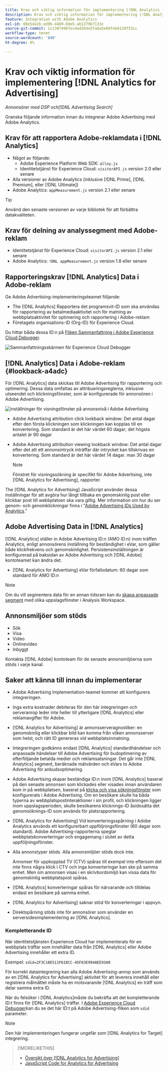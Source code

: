 ```yaml
---
title: Krav och viktig information för implementering [!DNL Analytics for Advertising]
description: Krav och viktig information för implementering [!DNL Analytics for Advertising]
feature: Integration with Adobe Analytics
exl-id: 08e54e2b-ed9b-4489-8de5-ab1379b7133c
source-git-commit: 1c13874967ec4ad264e5fa6a5e0dfeb6120f53cc
workflow-type: tm+mt
source-wordcount: '840'
ht-degree: 0%

---
```


# Krav och viktig information för implementering [!DNL Analytics for Advertising]

*Annonsörer med DSP och[!DNL Advertising Search]*

Granska följande information innan du integrerar Adobe Advertising med Adobe Analytics.

## Krav för att rapportera Adobe-reklamdata i [!DNL Analytics]

* Något av följande:
   * Adobe Experience Platform Web SDK: `alloy.js`
   * Identitetstjänst för Experience Cloud: `visitorAPI.js` version 2.0 eller senare
* Alla versioner av Adobe Analytics (inklusive [!DNL Prime], [!DNL Premium], eller [!DNL Ultimate])
* Adobe Analytics: `appMeasurement.js` version 2.1 eller senare

>[!TIP]
>
>Använd den senaste versionen av varje bibliotek för att förbättra datakvaliteten.

## Krav för delning av analyssegment med Adobe-reklam

* Identitetstjänst för Experience Cloud: `visitorAPI.js` version 2.1 eller senare
* Adobe Analytics: `!DNL appMeasurement.js` version 1.8 eller senare

## Rapporteringskrav [!DNL Analytics] Data i Adobe-reklam

Ge Adobe Advertising-implementeringsteamet följande:

* The [!DNL Analytics] Rapportera det programsvit-ID som ska användas för rapportering av betalmediaaktivitet och för matning av webbplatsaktivitet för optimering och rapportering i Adobe-reklam
* Företagets organisations-ID (Org-ID) för Experience Cloud.

Du hittar båda dessa ID:n på [Fliken Sammanfattning i Adobe Experience Cloud Debugger](https://experienceleague.adobe.com/docs/debugger/using-v2/summary.html).

![Sammanfattningsskärmen för Experience Cloud Debugger](/help/integrations/assets/a4adc-debugger-summary.png)

## [!DNL Analytics] Data i Adobe-reklam {#lookback-a4adc}

För [!DNL Analytics] data skickas till Adobe Advertising för rapportering och optimering. Dessa data omfattas av attribueringsreglerna, inklusive utseendet och klickningsfönster, som är konfigurerade för annonsören i Adobe Advertising.

![inställningar för visningsfönster på annonsnivå i Adobe Advertising](/help/integrations/assets/a4adc-lookbacks.png)

* Adobe Advertising attribution click lookback window: Det antal dagar efter den första klickningen som klickningen kan kopplas till en konvertering. Som standard är det här värdet 60 dagar; det högsta antalet är 90 dagar
* Adobe Advertising attribution viewing lookback window: Det antal dagar efter det att ett annonsintryck inträffar där intrycket kan tillskrivas en konvertering. Som standard är det här värdet 14 dagar. max 30 dagar

   >[!NOTE]
   >
   > Fönstret för visningssökning är specifikt för Adobe Advertising, inte [!DNL Analytics for Advertising], rapporter.

The [!DNL Analytics for Advertising] JavaScript använder dessa inställningar för att avgöra hur långt tillbaka en genomskinlig post eller klickbar post till webbplatsen ska vara giltig. Mer information om hur du ser genom- och genomklickningar finns i &quot;[Adobe Advertising IDs Used by Analytics](ids.md).&quot;

## Adobe Advertising Data in [!DNL Analytics]

[!DNL Analytics] ställer in Adobe Advertising ID:n (AMO ID:n) inom träffen Analytics, enligt annonsörens inställning för beständighet i eVar, som gäller både klickfrekvens och genomskinlighet. Persistensinställningen är konfigurerad på baksidan av Adobe Advertising och [!DNL Adobe] kontoteamet kan ändra det.

* [!DNL Analytics for Advertising] eVar förfallodatum: 60 dagar som standard för AMO ID:n

>[!NOTE]
>
>Om du vill segmentera data för en annan tidsram kan du [skapa anpassade segment](https://experienceleague.adobe.com/docs/analytics/components/segmentation/segmentation-workflow/seg-build.html) med olika uppslagsfönster i Analysis Workspace.

## Annonsmiljöer som stöds

* Sök
* Visa
* Video
* Onlinevideo
* Inbyggt

Kontakta [!DNL Adobe] kontoteam för de senaste annonsmiljöerna som stöds i varje kanal.

## Saker att känna till innan du implementerar

* Adobe Advertising Implementation-teamet kommer att konfigurera integreringen.

* Inga extra kostnader debiteras för den här integreringen och serveranrop leder inte heller till ytterligare [!DNL Analytics] eller reklamavgifter för Adobe.

* [!DNL Analytics for Advertising] är annonsserveragnostiker: en genomskinlig eller klickbar bild kan komma från vilken annonsserver som helst, och rätt ID genereras vid webbplatsinmatning.

* Integreringen godkänns endast [!DNL Analytics] standardhändelser och anpassade händelser till Adobe Advertising för budoptimering av efterföljande betalda medier och reklamsatsningar. Det går inte [!DNL Analytics] segment, beräknade mätvärden och eVars to Adobe Advertising för anbudsoptimering.

* Adobe Advertising skapar beständiga ID:n inom [!DNL Analytics] baserat på den senaste annonsen som klickades eller visades innan användaren kom in på webbplatsen, baserat på [klicka och visa sökningsfönster](#lookback-a4adc) som konfigurerats i Adobe Advertising. Om en besökare skulle ha båda typerna av webbplatspostinteraktioner i sin profil, och klickningen ligger inom uppslagsperioden, skulle besökarens klicknings-ID åsidosätta det genomsöknings-ID som används för platsrapportering.

* [!DNL Analytics for Advertising] Vid konverteringsspårning i Adobe Analytics används ett konfigurerbart uppföljningsfönster (60 dagar som standard). Adobe Advertising-rapporterna speglar webbplatskonverteringar och engagemang i slutet av detta uppföljningsfönster.

* Alla annonstyper stöds. Alla annonsmiljöer stöds dock inte.

   Annonser för uppkopplad TV (CTV) spåras till exempel inte eftersom det inte finns några klick i CTV och inga konverteringar kan ske på samma enhet. Men om annonsen visas i en skrivbordsmiljö kan vissa data för genomskinlig webbplatspost spåras.

* [!DNL Analytics] konverteringar spåras för närvarande och tilldelas endast en besökare på samma enhet.

* [!DNL Analytics for Advertising] saknar stöd för konverteringar i appvyn.

* Direktspårning stöds inte för annonsörer som använder en serversidesimplementering av [!DNL Analytics].

### Kompletterande ID

När identitetstjänsten Experience Cloud har implementerats för en webbplats träffar som innehåller data från [!DNL Analytics] eller Adobe Advertising innehåller ett extra ID.

Exempel: `sdid=2F3C18E511F618CC-45F83E994AEE93A0`

För korrekt dataintegrering kan alla Adobe Advertising-anrop som används av en [!DNL Analytics for Advertising] aktivitet för att leverera innehåll eller registrera målmåttet måste ha en motsvarande [!DNL Analytics] en träff som delar samma extra ID.

När du felsöker i [!DNL Analytics]måste du bekräfta att det kompletterande ID:t finns för [!DNL Analytics] träffar. I [Adobe Experience Cloud Debugger](https://experienceleague.adobe.com/docs/debugger/using-v2/summary.html)kan du se det här ID:t på Adobe Advertising-fliken som `sdid` parameter.

>[!NOTE]
>
> Den här implementeringen fungerar ungefär som [!DNL Analytics for Target] integrering.

>[!MORELIKETHIS]
>
>* [Översikt över [!DNL Analytics for Advertising]](overview.md)
>* [JavaScript Code for Analytics for Advertising](/help/integrations/analytics/javascript.md)

